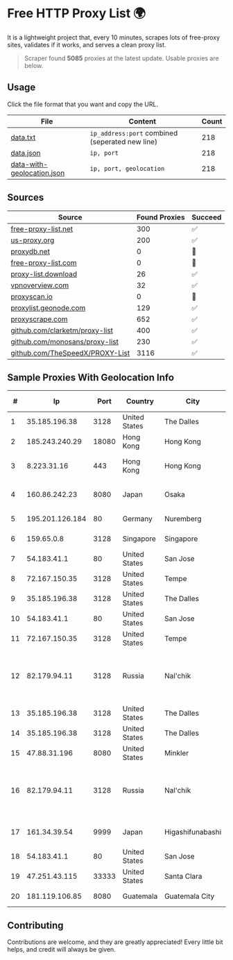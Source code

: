 
# Free HTTP Proxy List 🌍

It is a lightweight project that, every 10 minutes, scrapes lots of free-proxy sites, validates if it works, and serves a clean proxy list.


> Scraper found **5085** proxies at the latest update. Usable proxies are below.

## Usage

Click the file format that you want and copy the URL.


|File|Content|Count|
|----|-------|-----|
|[data.txt](https://raw.githubusercontent.com/themiralay/Proxy-List-World/master/data.txt)|`ip_address:port` combined (seperated new line)|218|
|[data.json](https://raw.githubusercontent.com/themiralay/Proxy-List-World/master/data.json)|`ip, port`|218|
|[data-with-geolocation.json](https://raw.githubusercontent.com/themiralay/Proxy-List-World/master/data-with-geolocation.json)|`ip, port, geolocation`|218|

## Sources

|Source|Found Proxies|Succeed|
|------|-------------|-------|
|[free-proxy-list.net](https://free-proxy-list.net)|300|✅|
|[us-proxy.org](https://www.us-proxy.org)|200|✅|
|[proxydb.net](http://proxydb.net)|0|🚫|
|[free-proxy-list.com](https://free-proxy-list.com/?page=&port=&type%5B%5D=http&type%5B%5D=https&up_time=0&search=Search)|0|🚫|
|[proxy-list.download](https://www.proxy-list.download/HTTP)|26|✅|
|[vpnoverview.com](https://vpnoverview.com/privacy/anonymous-browsing/free-proxy-servers)|32|✅|
|[proxyscan.io](https://www.proxyscan.io)|0|🚫|
|[proxylist.geonode.com](https://proxylist.geonode.com/api/proxy-list?limit=300&page=1&sort_by=lastChecked&sort_type=desc&protocols=http,https)|129|✅|
|[proxyscrape.com](https://api.proxyscrape.com/v2/?request=displayproxies&protocol=http&timeout=10000&country=all&ssl=all&anonymity=all)|652|✅|
|[github.com/clarketm/proxy-list](https://raw.githubusercontent.com/clarketm/proxy-list/master/proxy-list-raw.txt)|400|✅|
|[github.com/monosans/proxy-list](https://raw.githubusercontent.com/monosans/proxy-list/main/proxies/http.txt)|230|✅|
|[github.com/TheSpeedX/PROXY-List](https://raw.githubusercontent.com/TheSpeedX/PROXY-List/master/http.txt)|3116|✅|


## Sample Proxies With Geolocation Info

|#|Ip|Port|Country|City|Internet Service Provider|
|-|--|----|-------|----|-------------------------|
|1|35.185.196.38|3128|United States|The Dalles|Google LLC|
|2|185.243.240.29|18080|Hong Kong|Hong Kong|Cloudie Limited|
|3|8.223.31.16|443|Hong Kong|Hong Kong|Alibaba (US) Technology Co., Ltd.|
|4|160.86.242.23|8080|Japan|Osaka|Sony Network Communications Inc|
|5|195.201.126.184|80|Germany|Nuremberg|Hetzner Online GmbH|
|6|159.65.0.8|3128|Singapore|Singapore|DigitalOcean, LLC|
|7|54.183.41.1|80|United States|San Jose|Amazon.com, Inc.|
|8|72.167.150.35|3128|United States|Tempe|GoDaddy.com, LLC|
|9|35.185.196.38|3128|United States|The Dalles|Google LLC|
|10|54.183.41.1|80|United States|San Jose|Amazon.com, Inc.|
|11|72.167.150.35|3128|United States|Tempe|GoDaddy.com, LLC|
|12|82.179.94.11|3128|Russia|Nal'chik|Federal State Institution "cientific Research Institute for System Ana|
|13|35.185.196.38|3128|United States|The Dalles|Google LLC|
|14|35.185.196.38|3128|United States|The Dalles|Google LLC|
|15|47.88.31.196|8080|United States|Minkler|Alibaba.com LLC|
|16|82.179.94.11|3128|Russia|Nal'chik|Federal State Institution "cientific Research Institute for System Ana|
|17|161.34.39.54|9999|Japan|Higashifunabashi|NTT PC Communications, Inc.|
|18|54.183.41.1|80|United States|San Jose|Amazon.com, Inc.|
|19|47.251.43.115|33333|United States|Santa Clara|Alibaba Cloud LLC|
|20|181.119.106.85|8080|Guatemala|Guatemala City|Ufinet Panama S.A.|



## Contributing

Contributions are welcome, and they are greatly appreciated! Every
little bit helps, and credit will always be given.

